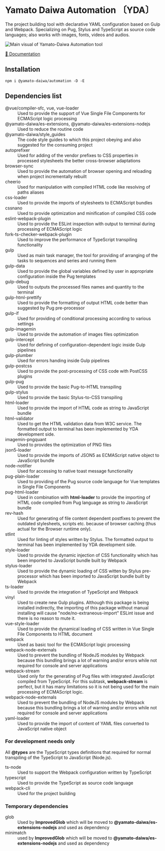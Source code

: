 # Yamato Daiwa Automation 〔YDA〕

The project building tool with declarative YAML configuration based on Gulp and Webpack.
Specializing on Pug, Stylus and TypeScript as source code languages; also works with images, fonts, videos and audios. 

![Main visual of Yamato-Daiwa Automation tool](https://user-images.githubusercontent.com/41653501/167278259-b2ac61e9-b781-4d0c-93d6-4b9709387974.png)

[📖 Documentation](https://github.com/TokugawaTakeshi/Yamato-Daiwa-Automation/blob/master/README.md)


## Installation

```
npm i @yamato-daiwa/automation -D -E
```


## Dependencies list

<dl>

  <dt>@vue/compiler-sfc, vue, vue-loader</dt>
  <dd>Used to provide the support of Vue Single File Components for ECMAScript logic processing</dd>

  <dt>@yamato-daiwa/es-extensions, @yamato-daiwa/es-extensions-nodejs</dt>
  <dd>Used to reduce the routine code</dd>

  <dt>@yamato-daiwa/style_guides</dt>
  <dd>The code style guides to which this project obeying and also suggested for the consuming project</dd>

  <dt>autoprefixer</dt>
  <dd>Used for adding of the vendor prefixes to CSS properties in processed stylesheets the better cross-browser adaptations</dd>

  <dt>browser-sync</dt>
  <dd>Used to provide the automation of browser opening and reloading when project incrementally rebuilt</dd>

  <dt>cheerio</dt>
  <dd>Used for manipulation with compiled HTML code like resolving of paths aliases</dd>

  <dt>css-loader</dt>
  <dd>Used to provide the imports of stylesheets to ECMAScript bundles</dd>

  <dt>cssnano</dt>
  <dd>Used to provide optimization and minification of compiled CSS code</dd>

  <dt>eslint-webpack-plugin</dt>
  <dd>Used to provide the ESLint inspection with output to terminal during processing of ECMAScript logic</dd>

  <dt>fork-ts-checker-webpack-plugin</dt>
  <dd>Used to improve the performance of TypeScript transpiling functionality</dd>

  <dt>gulp</dt>
  <dd>Used as main task manager, the tool for providing of arranging of the tasks to sequences and series and running them</dd>

  <dt>gulp-data</dt>
  <dd>Used to provide the global variables defined by user in appropriate configuration inside the Pug templates</dd>

  <dt>gulp-debug</dt>
  <dd>Used to outputs the processed files names and quantity to the terminal</dd>

  <dt>gulp-html-prettify</dt>
  <dd>Used to provide the formatting of output HTML code better than suggested by Pug pre-processor</dd>

  <dt>gulp-if</dt>
  <dd>Used for providing of conditional processing according to various settings</dd>

  <dt>gulp-imagemin</dt>
  <dd>Used to provide the automation of images files optimization</dd>

  <dt>gulp-intercept</dt>
  <dd>Used for defining of configuration-dependent logic inside Gulp pipelines</dd>

  <dt>gulp-plumber</dt>
  <dd>Used for errors handing inside Gulp pipelines</dd>

  <dt>gulp-postcss</dt>
  <dd>Used to provide the post-processing of CSS code with PostCSS plugins</dd>

  <dt>gulp-pug</dt>
  <dd>Used to provide the basic Pug-to-HTML transpiling</dd>

  <dt>gulp-stylus</dt>
  <dd>Used to provide the basic Stylus-to-CSS transpiling</dd>

  <dt>html-loader</dt>
  <dd>Used to provide the import of HTML code as string to JavaScript bundle</dd>

  <dt>html-validator</dt>
  <dd>Used to get the HTML validation data from W3C service. The formatted output to terminal has been implemented by YDA development side.</dd>

  <dt>imagemin-pngquant</dt>
  <dd>Used to provides the optimization of PNG files</dd>

  <dt>json5-loader</dt>
  <dd>Used to provide the imports of JSON5 as ECMAScript native object to JavaScript bundle</dd>

  <dt>node-notifier</dt>
  <dd>Used for accessing to native toast message functionality</dd>

  <dt>pug-plain-loader</dt>
  <dd>Used to providing of the Pug source code language for Vue templates in Single File Components</dd>

  <dt>pug-html-loader</dt>
  <dd>
    Used in combination with <b>html-loader</b> to provide the importing of HTML code compiled from Pug language as string 
    to JavaScript bundle
  </dd>

  <dt>rev-hash</dt>
  <dd>
    Used for generating of file content dependent postfixes to prevent the outdated stylesheets, scripts etc. 
    because of browser caching (thus actual for the Browser runtime only).
  </dd>

  <dt>stlint</dt>  
  <dd>Used for linting of styles written by Stylus. The formatted output to terminal has been implemented by YDA development side.</dd>

  <dt>style-loader</dt>
  <dd>Used to provide the dynamic injection of CSS functionality which has been imported to JavaScript bundle built by Webpack</dd>

  <dt>stylus-loader</dt>
  <dd>
    Used to provide the dynamic loading of CSS witten by Stylus pre-processor which has been imported to JavaScript
    bundle built by Webpack
  </dd>

  <dt>ts-loader</dt>
  <dd>Used to provide the integration of TypeScript and Webpack</dd>

  <dt>vinyl</dt>
  <dd>
    Used to create new Gulp plugins. 
    Although this package is being installed indirectly, the importing of this package without manual installing will cause 
    "node/no-extraneous-import" ESLint issue and there is no reason to mute it.
  </dd>

  <dt>vue-style-loader</dt>
  <dd>Used to provide the dynamical loading of CSS written in Vue Single File Components to HTML document</dd>
  
  <dt>webpack</dt>
  <dd>Used as basic tool for the ECMAScript logic processing</dd>
  
  <dt>webpack-node-externals</dt>
  <dd>
    Used to prevent the bundling of NodeJS modules by Webpack because this bundling brings a lot of warning and/or errors
    while not required for console and server applications
  </dd>

  <dt>webpack-stream</dt>
  <dd>
    Used only for the generating of Pug files with integrated JavaScript compiled from TypeScript.
    For this subtask, <b>webpack-stream</b> is perfect, but it has many limitations so it is not being used for the 
    main processing of ECMAScript logic.
  </dd>

  <dt>webpack-node-externals</dt>
  <dd>
    Used to prevent the bundling of NodeJS modules by Webpack because this bundling brings a lot of warning and/or errors
    while not required for console and server applications
  </dd>

  <dt>yaml-loader</dt>
  <dd>Used to provide the import of content of YAML files converted to JavaScript native object</dd> 

</dl>


### For development needs only

All **@types** are the TypeScript types definitions that required for normal transpiling of the TypeScript to JavaScript (Node.js).

<dl>

  <dt>ts-node</dt>
  <dd>Used to support the Webpack configuration written by TypeScript</dd>

  <dt>typescript</dt>
  <dd>Used to provide the TypeScript as source code language</dd>

  <dt>webpack-cli</dt>
  <dd>Used for the project building</dd>

</dl>


### Temporary dependencies

<dl>

  <dt>glob</dt>
  <dd>Used by <b>ImprovedGlob</b> which will be moved to <b>@yamato-daiwa/es-extensions-nodejs</b> and used as dependency </dd>

  <dt>minimatch</dt>
  <dd>used by <b>ImprovedGlob</b> which will be moved to <b>@yamato-daiwa/es-extensions-nodejs</b> and used as dependency </dd>

</dl>
